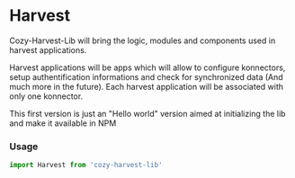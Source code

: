 Harvest
=====

Cozy-Harvest-Lib will bring the logic, modules and components used in harvest applications.

Harvest applications will be apps which will allow to configure konnectors, setup authentification informations and check for synchronized data (And much more in the future).
Each harvest application will be associated with only one konnector.

This first version is just an "Hello world" version aimed at initializing the lib and make it available in NPM

### Usage

```js
import Harvest from 'cozy-harvest-lib'
```
